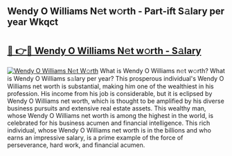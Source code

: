 ## Wendy O Williams N𝚎t w𝚘rth - Part-ift S𝚊lary per year Wkqct

# <h2><a href="http://gc4naz.nevu.top/?p=Wendy+O+Williams">🔗 👉🔴 Wendy O Williams N𝚎t w𝚘rth - S𝚊lary</a></h2>

[![Wendy O Williams N𝚎t W𝚘rth](https://i.imgur.com/Oavwk0R.jpeg)](http://gc4naz.nevu.top/?p=Wendy+O+Williams)
What is Wendy O Williams n𝚎t w𝚘rth? What is Wendy O Williams s𝚊lary per year?
This prosperous individual's Wendy O Williams net worth is substantial, making him one of the wealthiest in his profession. His income from his job is considerable, but it is eclipsed by Wendy O Williams net worth, which is thought to be amplified by his diverse business pursuits and extensive real estate assets. This wealthy man, whose Wendy O Williams net worth is among the highest in the world, is celebrated for his business acumen and financial intelligence. This rich individual, whose Wendy O Williams net worth is in the billions and who earns an impressive salary, is a prime example of the force of perseverance, hard work, and financial acumen.
